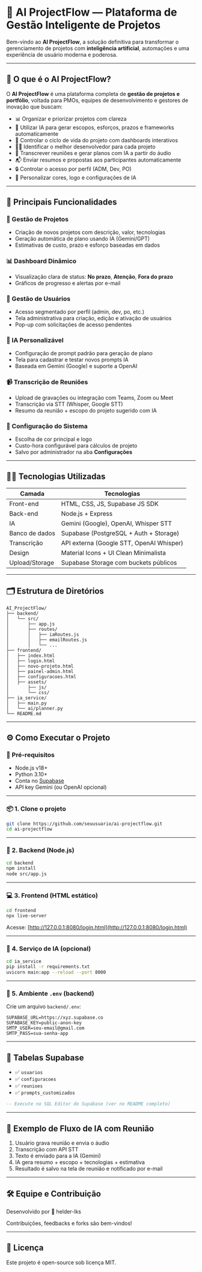 # 🤖 AI ProjectFlow — Plataforma de Gestão Inteligente de Projetos

Bem-vindo ao **AI ProjectFlow**, a solução definitiva para transformar o gerenciamento de projetos com **inteligência artificial**, automações e uma experiência de usuário moderna e poderosa.

---

## 🌟 O que é o AI ProjectFlow?

O **AI ProjectFlow** é uma plataforma completa de **gestão de projetos e portfólio**, voltada para PMOs, equipes de desenvolvimento e gestores de inovação que buscam:

- 📊 Organizar e priorizar projetos com clareza
- 🧠 Utilizar IA para gerar escopos, esforços, prazos e frameworks automaticamente
- 📅 Controlar o ciclo de vida do projeto com dashboards interativos
- 🧑‍💻 Identificar o melhor desenvolvedor para cada projeto
- 🎥 Transcrever reuniões e gerar planos com IA a partir do áudio
- 📬 Enviar resumos e propostas aos participantes automaticamente
- 🔒 Controlar o acesso por perfil (ADM, Dev, PO)
- 🎨 Personalizar cores, logo e configurações de IA

---

## 🚀 Principais Funcionalidades

### 💼 Gestão de Projetos

- Criação de novos projetos com descrição, valor, tecnologias
- Geração automática de plano usando IA (Gemini/GPT)
- Estimativas de custo, prazo e esforço baseadas em dados

### 📊 Dashboard Dinâmico

- Visualização clara de status: **No prazo**, **Atenção**, **Fora do prazo**
- Gráficos de progresso e alertas por e-mail

### 👤 Gestão de Usuários

- Acesso segmentado por perfil (admin, dev, po, etc.)
- Tela administrativa para criação, edição e ativação de usuários
- Pop-up com solicitações de acesso pendentes

### 🧠 IA Personalizável

- Configuração de prompt padrão para geração de plano
- Tela para cadastrar e testar novos prompts IA
- Baseada em Gemini (Google) e suporte a OpenAI

### 📹 Transcrição de Reuniões

- Upload de gravações ou integração com Teams, Zoom ou Meet
- Transcrição via STT (Whisper, Google STT)
- Resumo da reunião + escopo do projeto sugerido com IA

### 🎨 Configuração do Sistema

- Escolha de cor principal e logo
- Custo-hora configurável para cálculos de projeto
- Salvo por administrador na aba **Configurações**

---

## 🧑‍💻 Tecnologias Utilizadas

| Camada         | Tecnologias                              |
| -------------- | ---------------------------------------- |
| Front-end      | HTML, CSS, JS, Supabase JS SDK           |
| Back-end       | Node.js + Express                        |
| IA             | Gemini (Google), OpenAI, Whisper STT     |
| Banco de dados | Supabase (PostgreSQL + Auth + Storage)   |
| Transcrição    | API externa (Google STT, OpenAI Whisper) |
| Design         | Material Icons + UI Clean Minimalista    |
| Upload/Storage | Supabase Storage com buckets públicos    |

---

## 🗂️ Estrutura de Diretórios

```
AI_ProjectFlow/
├── backend/
│   └── src/
│       ├── app.js
│       ├── routes/
│       │   ├── iaRoutes.js
│       │   ├── emailRoutes.js
│       │   └── ...
├── frontend/
│   ├── index.html
│   ├── login.html
│   ├── novo-projeto.html
│   ├── painel-admin.html
│   ├── configuracoes.html
│   ├── assets/
│       ├── js/
│       └── css/
├── ia_service/
│   ├── main.py
│   └── ai/planner.py
└── README.md
```

---

## ⚙️ Como Executar o Projeto

### 🔧 Pré-requisitos

- Node.js v18+
- Python 3.10+
- Conta no [Supabase](https://supabase.com)
- API key Gemini (ou OpenAI opcional)

---

### 📦 1. Clone o projeto

```bash
git clone https://github.com/seuusuario/ai-projectflow.git
cd ai-projectflow
```

---

### 🔁 2. Backend (Node.js)

```bash
cd backend
npm install
node src/app.js
```

---

### 💻 3. Frontend (HTML estático)

```bash
cd frontend
npx live-server
```

Acesse: [http://127.0.0.1:8080/login.html](http://127.0.0.1:8080/login.html)

---

### 🤖 4. Serviço de IA (opcional)

```bash
cd ia_service
pip install -r requirements.txt
uvicorn main:app --reload --port 8000
```

---

### 🧪 5. Ambiente `.env` (backend)

Crie um arquivo `backend/.env`:

```env
SUPABASE_URL=https://xyz.supabase.co
SUPABASE_KEY=public-anon-key
SMTP_USER=seu-email@gmail.com
SMTP_PASS=sua-senha-app
```

---

## 🧪 Tabelas Supabase

- ✅ `usuarios`
- ✅ `configuracoes`
- ✅ `reunioes`
- ✅ `prompts_customizados`

```sql
-- Execute no SQL Editor do Supabase (ver no README completo)
```

---

## 🧠 Exemplo de Fluxo de IA com Reunião

1. Usuário grava reunião e envia o áudio
2. Transcrição com API STT
3. Texto é enviado para a IA (Gemini)
4. IA gera resumo + escopo + tecnologias + estimativa
5. Resultado é salvo na tela de reunião e notificado por e-mail

---

## 🛠️ Equipe e Contribuição

Desenvolvido por 🚀 helder-lks

Contribuições, feedbacks e forks são bem-vindos!

---

## 📄 Licença

Este projeto é open-source sob licença MIT.
